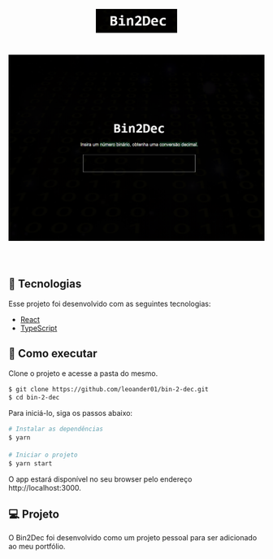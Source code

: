 <p align="center">
  <img alt="Bin2Dec-logo" src="./src/img/bin2dec-logo.png" width="160px">
</p>

<h1 align="center">
    <img alt="Bin2Dec" src="./src/img/bin2dec.png" />
</h1>

<br>

## 🧪 Tecnologias

Esse projeto foi desenvolvido com as seguintes tecnologias:

- [React](https://reactjs.org)
- [TypeScript](https://www.javascript.com/)

## 🚀 Como executar

Clone o projeto e acesse a pasta do mesmo.

```bash
$ git clone https://github.com/leoander01/bin-2-dec.git
$ cd bin-2-dec
```
Para iniciá-lo, siga os passos abaixo:
```bash
# Instalar as dependências
$ yarn

# Iniciar o projeto
$ yarn start
```
O app estará disponível no seu browser pelo endereço http://localhost:3000.

## 💻 Projeto

O Bin2Dec foi desenvolvido como um projeto pessoal para ser adicionado ao meu portfólio.

